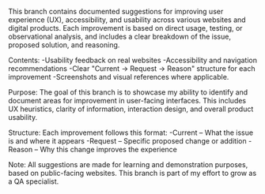This branch contains documented suggestions for improving user experience (UX), accessibility,
and usability across various websites and digital products. Each improvement is based on direct usage, testing, or observational analysis,
and includes a clear breakdown of the issue, proposed solution, and reasoning.

Contents:
-Usability feedback on real websites
-Accessibility and navigation recommendations
-Clear "Current → Request → Reason" structure for each improvement
-Screenshots and visual references where applicable.

Purpose:
The goal of this branch is to showcase my ability to identify and document areas for improvement in user-facing interfaces.
This includes UX heuristics, clarity of information, interaction design, and overall product usability.

Structure:
Each improvement follows this format:
-Current – What the issue is and where it appears
-Request – Specific proposed change or addition
-Reason – Why this change improves the experience

Note:
All suggestions are made for learning and demonstration purposes, based on public-facing websites.
This branch is part of my effort to grow as a QA specialist.
